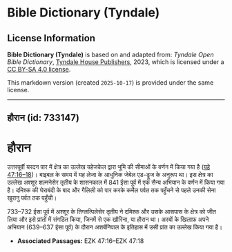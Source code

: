 # Bible Dictionary (Tyndale)

## License Information

**Bible Dictionary (Tyndale)** is based on and adapted from: _Tyndale Open Bible Dictionary_, [Tyndale House Publishers](https://tyndaleopenresources.com/), 2023, which is licensed under a [CC BY-SA 4.0 license](https://creativecommons.org/licenses/by-sa/4.0/legalcode.en).

This markdown version (created `2025-10-17`) is provided under the same license.



--------------------------------

## हौरान (id: 733147)

हौरान
=====

उत्तरपूर्वी यरदन पार में क्षेत्र का उल्लेख यहेजकेल द्वारा भूमि की सीमाओं के वर्णन में किया गया है ([यहे 47:16–18](https://ref.ly/Ezek47:16-Ezek47:18))। बाइबल के समय में यह लेजा के आधुनिक जेबेल एड\-ड्रूज के अनुरूप था। इस क्षेत्र का उल्लेख अश्शूर शल्मनेसेर तृतीय के शासनकाल में 841 ईसा पूर्व में एक सैन्य अभियान के वर्णन में किया गया है। दमिश्क की घेराबंदी के बाद और गैलिली को पार करके कर्मेल पर्वत तक पहुँचने से पहले उनकी सेना खुरानु पर्वत तक पहुँची।

733–732 ईसा पूर्व में अश्शूर के तिग्लत्पिलेसेर तृतीय ने दमिश्क और उसके आसपास के क्षेत्र को जीत लिया और इसे प्रांतों में संगठित किया, जिनमें से एक खौरिना, या हौरान था। अरबों के खिलाफ़ अपने अभियान (639–637 ईसा पूर्व) के दौरान अशर्बनिपाल के इतिहास में उसी प्रांत का उल्लेख किया गया है।

* **Associated Passages:** EZK 47:16–EZK 47:18

